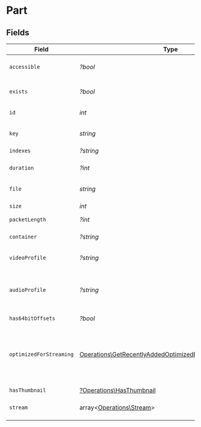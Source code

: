 # Part


## Fields

| Field                                                                                                                           | Type                                                                                                                            | Required                                                                                                                        | Description                                                                                                                     | Example                                                                                                                         |
| ------------------------------------------------------------------------------------------------------------------------------- | ------------------------------------------------------------------------------------------------------------------------------- | ------------------------------------------------------------------------------------------------------------------------------- | ------------------------------------------------------------------------------------------------------------------------------- | ------------------------------------------------------------------------------------------------------------------------------- |
| `accessible`                                                                                                                    | *?bool*                                                                                                                         | :heavy_minus_sign:                                                                                                              | Indicates if the part is accessible.                                                                                            | true                                                                                                                            |
| `exists`                                                                                                                        | *?bool*                                                                                                                         | :heavy_minus_sign:                                                                                                              | Indicates if the part exists.                                                                                                   | true                                                                                                                            |
| `id`                                                                                                                            | *int*                                                                                                                           | :heavy_check_mark:                                                                                                              | Unique part identifier.                                                                                                         | 418385                                                                                                                          |
| `key`                                                                                                                           | *string*                                                                                                                        | :heavy_check_mark:                                                                                                              | Key to access this part.                                                                                                        | /library/parts/418385/1735864239/file.mkv                                                                                       |
| `indexes`                                                                                                                       | *?string*                                                                                                                       | :heavy_minus_sign:                                                                                                              | N/A                                                                                                                             | sd                                                                                                                              |
| `duration`                                                                                                                      | *?int*                                                                                                                          | :heavy_minus_sign:                                                                                                              | Duration of the part in milliseconds.                                                                                           | 9610350                                                                                                                         |
| `file`                                                                                                                          | *string*                                                                                                                        | :heavy_check_mark:                                                                                                              | File path for the part.                                                                                                         | /mnt/Movies_1/W/Wicked (2024).mkv                                                                                               |
| `size`                                                                                                                          | *int*                                                                                                                           | :heavy_check_mark:                                                                                                              | File size in bytes.                                                                                                             | 30649952104                                                                                                                     |
| `packetLength`                                                                                                                  | *?int*                                                                                                                          | :heavy_minus_sign:                                                                                                              | N/A                                                                                                                             | 188                                                                                                                             |
| `container`                                                                                                                     | *?string*                                                                                                                       | :heavy_minus_sign:                                                                                                              | Container format of the part.                                                                                                   | mkv                                                                                                                             |
| `videoProfile`                                                                                                                  | *?string*                                                                                                                       | :heavy_minus_sign:                                                                                                              | Video profile for the part.                                                                                                     | main 10                                                                                                                         |
| `audioProfile`                                                                                                                  | *?string*                                                                                                                       | :heavy_minus_sign:                                                                                                              | The audio profile used for the media (e.g., DTS, Dolby Digital, etc.).                                                          | dts                                                                                                                             |
| `has64bitOffsets`                                                                                                               | *?bool*                                                                                                                         | :heavy_minus_sign:                                                                                                              | N/A                                                                                                                             | false                                                                                                                           |
| `optimizedForStreaming`                                                                                                         | [Operations\GetRecentlyAddedOptimizedForStreaming1\|bool\|null](../../Models/Operations/GetRecentlyAddedOptimizedForStreaming.md) | :heavy_minus_sign:                                                                                                              | Has this media been optimized for streaming. NOTE: This can be 0, 1, false or true                                              |                                                                                                                                 |
| `hasThumbnail`                                                                                                                  | [?Operations\HasThumbnail](../../Models/Operations/HasThumbnail.md)                                                             | :heavy_minus_sign:                                                                                                              | N/A                                                                                                                             | 1                                                                                                                               |
| `stream`                                                                                                                        | array<[Operations\Stream](../../Models/Operations/Stream.md)>                                                                   | :heavy_minus_sign:                                                                                                              | An array of streams for this part.                                                                                              |                                                                                                                                 |